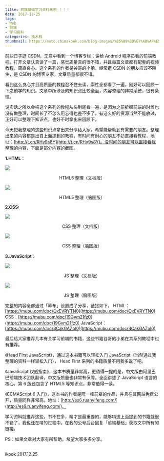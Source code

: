 ```yaml
---
title: 前端基础学习资料来啦 ！！！
date: 2017-12-25
tags:
- Web
- 前端
- 学习资料
categories: 技术栈
thumbnail: https://meto.chinakook.com/blog-images/%E5%89%8D%E7%AB%AF%E5%9F%BA%E7%A1%80%E9%A2%98%E5%9B%BE.jpeg
---
```


前些日子逛 CSDN，无意中看到一个博客专栏：讲给 Android 程序员看的前端教程。<!--more-->打开文章认真读了一篇，感觉质量真的很不错，并且每篇文章都有配套的视频教程，简直良心。这个系列的作者是谷哥的小弟，经常逛 CSDN 的朋友应该不陌生，是 CSDN 的博客专家，文章质量都很不错。

看到这么良心并且高质量的教程忍不住去读，索性全都看了一遍，刚好可以回顾一下之前学的知识。文章中所涉及的知识点比较全面，内容整理的非常系统，很有条理。

说实话之所以会把这个系列的教程从头到尾看一遍，是因为之前折腾前端的时候也没有做整理，时间长了不怎么用忘得也差不多了。有这么好的资源当然不能放过，正好可以整理下知识点，也好不时拿出来回顾下。

今天把我整理的这些知识点拿出来分享给大家，希望能帮助到有需要的朋友。整理出来的内容都是出自上面提到的教程，有时间有耐心的朋友不妨直接看教程，地址：[http://t.cn/RHy9s8Y](http://t.cn/RHy9s8Y)。没时间的朋友可以直接看我整理的内容，下面是部分内容的截图。

**1.HTML：**

![](https://meto.chinakook.com/blog-images/HTML5%E6%96%87%E6%A1%A3.jpeg)
<center>HTML5 整理（文档版）</center>

![](https://meto.chinakook.com/blog-images/HTML5%E6%80%9D%E7%BB%B4%E5%AF%BC%E5%9B%BE.jpeg)
<center>HTML5 整理（脑图版）</center>

**2.CSS:**

![](https://meto.chinakook.com/blog-images/CSS%E6%96%87%E6%A1%A3%E6%88%AA%E5%9B%BE.jpeg)
<center>CSS 整理（文档版）</center>

![](https://meto.chinakook.com/blog-images/CSS%E6%80%9D%E7%BB%B4%E5%AF%BC%E5%9B%BE.jpeg)
<center>CSS 整理（脑图版）</center>

**3.JavaScript：**

![](https://meto.chinakook.com/blog-images/JS%E6%96%87%E6%A1%A3.jpeg)
<center>JS 整理（文档版）</center>

![](https://meto.chinakook.com/blog-images/JS%20%E6%80%9D%E7%BB%B4%E5%AF%BC%E5%9B%BE.jpeg)
<center>JS 整理（脑图版）</center>


完整的内容全都通过「幕布」设置成了分享，链接如下。
HTML：[https://mubu.com/doc/QxEVRYTN0](https://mubu.com/doc/QxEVRYTN0)
CSS：[https://mubu.com/doc/19Gvm21fz0](https://mubu.com/doc/19Gvm21fz0)
JavaScript：[https://mubu.com/doc/3CakGAZol0](https://mubu.com/doc/3CakGAZol0)

最后给大家推荐几本有关学习前端的书籍，这些书籍谷哥的小弟在其系列教程中也有推荐。

《Head First JavaScript》，通过这本书籍可以轻松入门 JavaScript（当然通过我整理的资料一样轻松入门）， Head First 系列的书籍质量不用我多说了吧。

《JavaScript 权威指南》，这本书质量非常高，更值得一提的是，中文版由阿里巴巴前端技术团队翻译，中文版质量也非常有保障。全面讲述了 JavaScript 语言的核心，第 6 版还包含了 HTML5 等知识点，非常值得一读。

《ECMAScript 6 入门》，这本书的作者是阮一峰前辈的作品，并且在其网站免费公开，质量同样非常高。地址：[http://es6.ruanyifeng.com/](http://es6.ruanyifeng.com/)。

学习资料就推荐这些，书不在多，精才是最重要的，能够啃透上面提到的书籍就很不错了，我也还在啃的过程中。在我的公号后台回复「前端基础」获取文中所有的链接。

PS：如果文章对大家有所帮助，希望大家多多分享。



<br>ikook
2017.12.25





